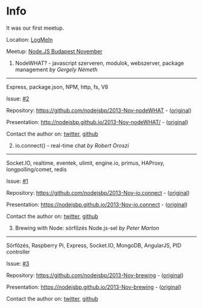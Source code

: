 Info
===========

It was our first meetup.

Location: [LogMeIn](http://maps.google.com/maps?q=Paulay+Ede+street+12.%2C+Budapest)

Meetup: [Node.JS Budapest November](http://www.meetup.com/nodejsbp/events/145101952/)


1. NodeWHAT? - javascript szerveren, modulok, webszerver, package management *by Gergely Németh*
------------------
Express, package.json, NPM, http, fs, V8

Issue: [#2](https://github.com/nodejsbp/nodejsbp/issues/2)

Repository: https://github.com/nodejsbp/2013-Nov-nodeWHAT - ([original](https://github.com/gergelyke/nodeWHAT))

Presentation: http://nodejsbp.github.io/2013-Nov-nodeWHAT/ - ([original](gergelyke.github.io/nodeWHAT))

Contact the author on: [twitter](https://twitter.com/nthgergo), [github](https://github.com/gergelyke) 

2. io.connect()  - real-time chat *by Robert Oroszi*
------------------
Socket.IO, realtime, eventek, ulimit, engine.io, primus, HAProxy, longpolling/comet, redis

Issue: [#1](https://github.com/nodejsbp/nodejsbp/issues/1)

Repository: https://github.com/nodejsbp/2013-Nov-io.connect - ([original](https://github.com/oroce/nodejsbp-socket.io))

Presentation: https://nodejsbp.github.io/2013-Nov-io.connect - ([original](oroce.github.io/nodejsbp-socket.io))

Contact the author on: [twitter](https://twitter.com/oroce), [github](https://github.com/oroce)

3. Brewing with Node: sörfőzés Node.js-sel *by Peter Marton*
------------------
Sörfõzés, Raspberry Pi, Express, Socket.IO, MongoDB, AngularJS, PID controller

Issue: [#3](https://github.com/nodejsbp/nodejsbp/issues/3)

Repository: https://github.com/nodejsbp/2013-Nov-brewing - ([original](http://github.com/hekike/BrewingWithNodeSlides))

Presentation: https://nodejsbp.github.io/2013-Nov-brewing - ([original](http://hekike.github.io/BrewingWithNodeSlides))

Contact the author on: [twitter](https://twitter.com/slashdotpeter), [github](https://github.com/hekike)

